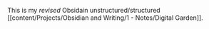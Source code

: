 This is my *revised* Obsidain unstructured/structured [[content/Projects/Obsidian and Writing/1 - Notes/Digital Garden]].